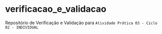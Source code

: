 # verificacao_e_validacao
Repositório de Verificação e Validação para `Atividade Prática 03 - Ciclo 02 - INDIVIDUAL`
